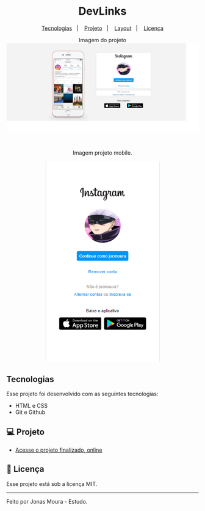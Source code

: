 <h1 align="center"> DevLinks </h1>


<p align="center">
  <a href="#-tecnologias">Tecnologias</a>&nbsp;&nbsp;&nbsp;|&nbsp;&nbsp;&nbsp;
  <a href="#-projeto">Projeto</a>&nbsp;&nbsp;&nbsp;|&nbsp;&nbsp;&nbsp;
  <a href="#-layout">Layout</a>&nbsp;&nbsp;&nbsp;|&nbsp;&nbsp;&nbsp;
  <a href="#memo-licença">Licença</a>
</p>

<p align="center">
Imagem do projeto
  <img alt="License" src="./img/imagem-projeto.jpg">
</p>

<br>
<p align="center">
  Imagem projeto mobile.
</p>


<p align="center">
  <img alt="License" src="./img/img-mobile.png">
</p>


## Tecnologias

Esse projeto foi desenvolvido com as seguintes tecnologias:

- HTML e CSS
- Git e Github

## 💻 Projeto



- [Acesse o projeto finalizado, online](https://jocmoura.github.io/estudo-dio-pagina-login-insta/)

## :memo: Licença

Esse projeto está sob a licença MIT.

---

Feito por Jonas Moura - Estudo.

